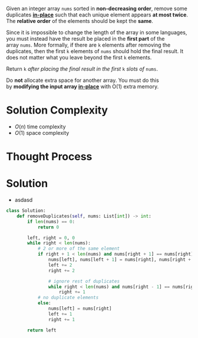 Given an integer array `nums` sorted in **non-decreasing order**, remove some duplicates [**in-place**](https://en.wikipedia.org/wiki/In-place_algorithm) such that each unique element appears **at most twice**. The **relative order** of the elements should be kept the **same**.

Since it is impossible to change the length of the array in some languages, you must instead have the result be placed in the **first part** of the array `nums`. More formally, if there are `k` elements after removing the duplicates, then the first `k` elements of `nums` should hold the final result. It does not matter what you leave beyond the first `k` elements.

Return `k` _after placing the final result in the first_ `k` _slots of_ `nums`.

Do **not** allocate extra space for another array. You must do this by **modifying the input array [in-place](https://en.wikipedia.org/wiki/In-place_algorithm)** with O(1) extra memory.
# Solution Complexity
- $O(n)$ time complexity
- $O(1)$ space complexity
# Thought Process
# Solution
- asdasd
```Python
class Solution:
	def removeDuplicates(self, nums: List[int]) -> int:
		if len(nums) == 0:
			return 0

		left, right = 0, 0
		while right < len(nums):
			# 2 or more of the same element
			if right + 1 < len(nums) and nums[right + 1] == nums[right]:
				nums[left], nums[left + 1] = nums[right], nums[right + 1]
				left += 2
				right += 2

				# ignore rest of duplicates
				while right < len(nums) and nums[right - 1] == nums[right]:
					right += 1
			# no duplicate elements
			else:
				nums[left] = nums[right]
				left += 1
				right += 1

		return left
```